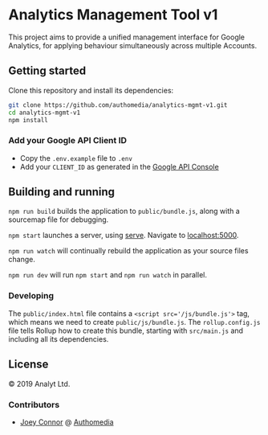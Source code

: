 # Analytics Management Tool v1

This project aims to provide a unified management interface for Google Analytics, for applying behaviour simultaneously across multiple Accounts.

## Getting started

Clone this repository and install its dependencies:

```bash
git clone https://github.com/authomedia/analytics-mgmt-v1.git
cd analytics-mgmt-v1
npm install
```

### Add your Google API Client ID

* Copy the `.env.example` file to `.env`
* Add your `CLIENT_ID` as generated in the [Google API Console](https://console.developers.google.com/flows/enableapi?apiid=analytics&credential=client_key)

## Building and running

`npm run build` builds the application to `public/bundle.js`, along with a sourcemap file for debugging.

`npm start` launches a server, using [serve](https://github.com/zeit/serve). Navigate to [localhost:5000](http://localhost:5000).

`npm run watch` will continually rebuild the application as your source files change.

`npm run dev` will run `npm start` and `npm run watch` in parallel.

### Developing

The `public/index.html` file contains a `<script src='/js/bundle.js'>` tag, which means we need to create `public/js/bundle.js`. The `rollup.config.js` file tells Rollup how to create this bundle, starting with `src/main.js` and including all its dependencies.

## License

&copy; 2019 Analyt Ltd.


### Contributors

* [Joey Connor](https://github.com/wildtangent) @ [Authomedia](https://github.com/authomedia)
